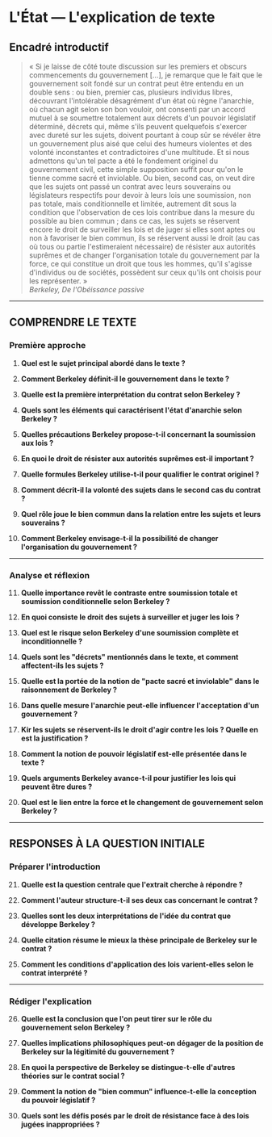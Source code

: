 # L'État — L'explication de texte

## Encadré introductif
> « Si je laisse de côté toute discussion sur les premiers et obscurs commencements du gouvernement […], je remarque que le fait que le gouvernement soit fondé sur un contrat peut être entendu en un double sens : ou bien, premier cas, plusieurs individus libres, découvrant l'intolérable désagrément d'un état où règne l'anarchie, où chacun agit selon son bon vouloir, ont consenti par un accord mutuel à se soumettre totalement aux décrets d'un pouvoir législatif déterminé, décrets qui, même s'ils peuvent quelquefois s'exercer avec dureté sur les sujets, doivent pourtant à coup sûr se révéler être un gouvernement plus aisé que celui des humeurs violentes et des volonté inconstantes et contradictoires d'une multitude. Et si nous admettons qu'un tel pacte a été le fondement originel du gouvernement civil, cette simple supposition suffit pour qu'on le tienne comme sacré et inviolable. Ou bien, second cas, on veut dire que les sujets ont passé un contrat avec leurs souverains ou législateurs respectifs pour devoir à leurs lois une soumission, non pas totale, mais conditionnelle et limitée, autrement dit sous la condition que l'observation de ces lois contribue dans la mesure du possible au bien commun ; dans ce cas, les sujets se réservent encore le droit de surveiller les lois et de juger si elles sont aptes ou non à favoriser le bien commun, ils se réservent aussi le droit (au cas où tous ou partie l'estimeraient nécessaire) de résister aux autorités suprêmes et de changer l'organisation totale du gouvernement par la force, ce qui constitue un droit que tous les hommes, qu'il s'agisse d'individus ou de sociétés, possèdent sur ceux qu'ils ont choisis pour les représenter. »  
> *Berkeley, De l'Obéissance passive*

---

## COMPRENDRE LE TEXTE

### Première approche

1. **Quel est le sujet principal abordé dans le texte ?**

2. **Comment Berkeley définit-il le gouvernement dans le texte ?**

3. **Quelle est la première interprétation du contrat selon Berkeley ?**

4. **Quels sont les éléments qui caractérisent l'état d'anarchie selon Berkeley ?**

5. **Quelles précautions Berkeley propose-t-il concernant la soumission aux lois ?**

6. **En quoi le droit de résister aux autorités suprêmes est-il important ?**

7. **Quelle formules Berkeley utilise-t-il pour qualifier le contrat originel ?**

8. **Comment décrit-il la volonté des sujets dans le second cas du contrat ?**

9. **Quel rôle joue le bien commun dans la relation entre les sujets et leurs souverains ?**

10. **Comment Berkeley envisage-t-il la possibilité de changer l'organisation du gouvernement ?**

---

### Analyse et réflexion

11. **Quelle importance revêt le contraste entre soumission totale et soumission conditionnelle selon Berkeley ?**

12. **En quoi consiste le droit des sujets à surveiller et juger les lois ?**

13. **Quel est le risque selon Berkeley d'une soumission complète et inconditionnelle ?**

14. **Quels sont les "décrets" mentionnés dans le texte, et comment affectent-ils les sujets ?**

15. **Quelle est la portée de la notion de "pacte sacré et inviolable" dans le raisonnement de Berkeley ?**

16. **Dans quelle mesure l'anarchie peut-elle influencer l'acceptation d'un gouvernement ?**

17. **Kir les sujets se réservent-ils le droit d'agir contre les lois ? Quelle en est la justification ?**

18. **Comment la notion de pouvoir législatif est-elle présentée dans le texte ?**

19. **Quels arguments Berkeley avance-t-il pour justifier les lois qui peuvent être dures ?**

20. **Quel est le lien entre la force et le changement de gouvernement selon Berkeley ?**

---

## RESPONSES À LA QUESTION INITIALE

### Préparer l'introduction

21. **Quelle est la question centrale que l'extrait cherche à répondre ?**

22. **Comment l'auteur structure-t-il ses deux cas concernant le contrat ?**

23. **Quelles sont les deux interprétations de l'idée du contrat que développe Berkeley ?**

24. **Quelle citation résume le mieux la thèse principale de Berkeley sur le contrat ?**

25. **Comment les conditions d'application des lois varient-elles selon le contrat interprété ?**

---

### Rédiger l'explication

26. **Quelle est la conclusion que l'on peut tirer sur le rôle du gouvernement selon Berkeley ?**

27. **Quelles implications philosophiques peut-on dégager de la position de Berkeley sur la légitimité du gouvernement ?**

28. **En quoi la perspective de Berkeley se distingue-t-elle d'autres théories sur le contrat social ?**

29. **Comment la notion de "bien commun" influence-t-elle la conception du pouvoir législatif ?**

30. **Quels sont les défis posés par le droit de résistance face à des lois jugées inappropriées ?**